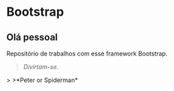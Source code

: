 # Bootstrap
## Olá pessoal
  Repositório de trabalhos com esse framework Bootstrap.
  >*Divirtam-se.*

<div>> >*Peter or Spiderman* <a href="https://github.com/HenriqueBeserra/Bootstrap/blob/master/Vizualiza%C3%A7%C3%A3oSpider.md"> <div/>
  
  
